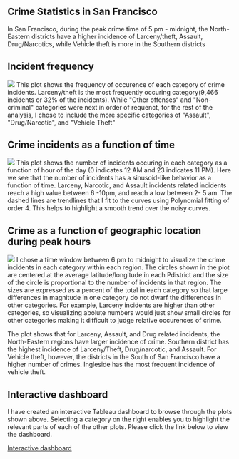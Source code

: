 ## Crime Statistics in San Francisco

In San Francisco, during the peak crime time of 5 pm - midnight, the North-Eastern districts have a higher incidence of Larceny/theft, Assault, Drug/Narcotics, while Vehicle theft is more in the Southern districts
## Incident frequency
![](https://sangsomwork.github.io/Crimestats_SF/Incidentfrquency.png)
This plot shows the frequency of occurence of each category of crime incidents. Larceny/theft is the most frequently occuring category(9,466 incidents or 32% of the incidents). While "Other offenses" and "Non-criminal" categories were next in order of requenct, for the rest of the analysis, I chose to include the more specific categories of "Assault", "Drug/Narcotic", and "Vehicle Theft"

## Crime incidents as a function of time
![](https://sangsomwork.github.io/Crimestats_SF/Timeseries.png)
This plot shows the number of incidents occuring in each category as a function of hour of the day (0 indicates 12 AM and 23 indicates 11 PM). Here we see that the number of incidents has a sinusoid-like behavior as a function of time. Larceny, Narcotic, and Assault incidents related incidents reach a high value between 6 -10pm, and reach a low between 2- 5 am. The dashed lines are trendlines that I fit to the curves using Polynomial fitting of order 4. This helps to highlight a smooth trend over the noisy curves.

## Crime as a function of geographic location during peak hours
![](https://sangsomwork.github.io/Crimestats_SF/Map.png)
I chose a time window between 6 pm to midnight to visualize the crime incidents in each category within each region. The circles shown in the plot are centered at the average latitude/longitude in each Pdistrict and the size of the circle is proportional to the number of incidents in that region. The sizes are expressed as a percent of the total in each category so that large differences in magnitude in one category do not dwarf the differences in other categories. For example, Larceny incidents are higher than other categories, so visualizing abolute numbers would just show small circles for other categories making it difficult to judge relative occurences of crime.

The plot shows that for Larceny, Assault, and Drug related incidents, the North-Eastern regions have larger incidence of crime. Southern district has the highest incidence of Larceny/Theft, Drug/narcotic, and Assault. For Vehicle theft, however, the districts in the South of San Francisco have a higher number of crimes. Ingleside has the most frequent incidence of vehicle theft.

## Interactive dashboard
I have created an interactive Tableau dashboard to browse through the plots shown above. Selecting a category on the right enables you to highlight the relevant parts of each of the other plots. Please click the link below to view the dashboard.

[Interactive dashboard](https://public.tableau.com/views/Crimestats_SF/Dashboard1?:embed=y&:display_count=yes&publish=yes)

